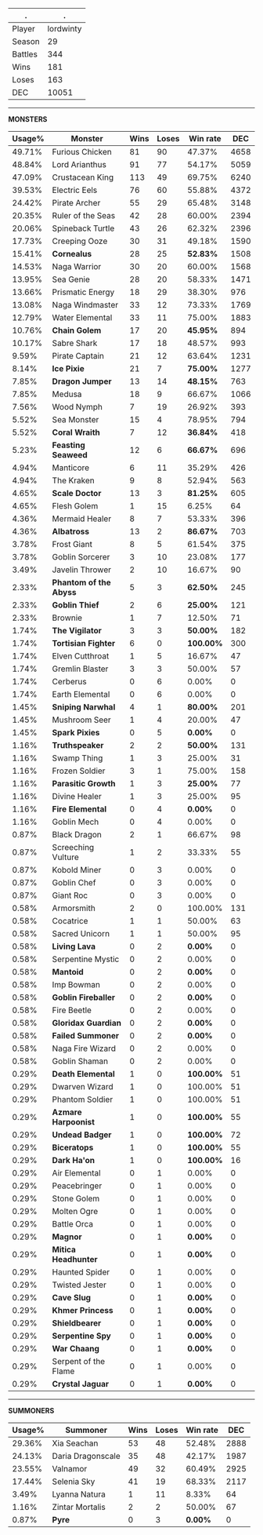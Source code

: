 .|.
|-|-
Player|lordwinty
Season|29
Battles|344
Wins|181
Loses|163
DEC|10051

---
**MONSTERS**

Usage%|Monster|Wins|Loses|Win rate|DEC|
-|-|-|-|-|-|
49.71%|Furious Chicken|81|90|47.37%|4658|
48.84%|Lord Arianthus|91|77|54.17%|5059|
47.09%|Crustacean King|113|49|69.75%|6240|
39.53%|Electric Eels|76|60|55.88%|4372|
24.42%|Pirate Archer|55|29|65.48%|3148|
20.35%|Ruler of the Seas|42|28|60.00%|2394|
20.06%|Spineback Turtle|43|26|62.32%|2396|
17.73%|Creeping Ooze|30|31|49.18%|1590|
15.41%|**Cornealus**|28|25|**52.83%**|1508|
14.53%|Naga Warrior|30|20|60.00%|1568|
13.95%|Sea Genie|28|20|58.33%|1471|
13.66%|Prismatic Energy|18|29|38.30%|976|
13.08%|Naga Windmaster|33|12|73.33%|1769|
12.79%|Water Elemental|33|11|75.00%|1883|
10.76%|**Chain Golem**|17|20|**45.95%**|894|
10.17%|Sabre Shark|17|18|48.57%|993|
9.59%|Pirate Captain|21|12|63.64%|1231|
8.14%|**Ice Pixie**|21|7|**75.00%**|1277|
7.85%|**Dragon Jumper**|13|14|**48.15%**|763|
7.85%|Medusa|18|9|66.67%|1066|
7.56%|Wood Nymph|7|19|26.92%|393|
5.52%|Sea Monster|15|4|78.95%|794|
5.52%|**Coral Wraith**|7|12|**36.84%**|418|
5.23%|**Feasting Seaweed**|12|6|**66.67%**|696|
4.94%|Manticore|6|11|35.29%|426|
4.94%|The Kraken|9|8|52.94%|563|
4.65%|**Scale Doctor**|13|3|**81.25%**|605|
4.65%|Flesh Golem|1|15|6.25%|64|
4.36%|Mermaid Healer|8|7|53.33%|396|
4.36%|**Albatross**|13|2|**86.67%**|703|
3.78%|Frost Giant|8|5|61.54%|375|
3.78%|Goblin Sorcerer|3|10|23.08%|177|
3.49%|Javelin Thrower|2|10|16.67%|90|
2.33%|**Phantom of the Abyss**|5|3|**62.50%**|245|
2.33%|**Goblin Thief**|2|6|**25.00%**|121|
2.33%|Brownie|1|7|12.50%|71|
1.74%|**The Vigilator**|3|3|**50.00%**|182|
1.74%|**Tortisian Fighter**|6|0|**100.00%**|300|
1.74%|Elven Cutthroat|1|5|16.67%|47|
1.74%|Gremlin Blaster|3|3|50.00%|57|
1.74%|Cerberus|0|6|0.00%|0|
1.74%|Earth Elemental|0|6|0.00%|0|
1.45%|**Sniping Narwhal**|4|1|**80.00%**|201|
1.45%|Mushroom Seer|1|4|20.00%|47|
1.45%|**Spark Pixies**|0|5|**0.00%**|0|
1.16%|**Truthspeaker**|2|2|**50.00%**|131|
1.16%|Swamp Thing|1|3|25.00%|31|
1.16%|Frozen Soldier|3|1|75.00%|158|
1.16%|**Parasitic Growth**|1|3|**25.00%**|77|
1.16%|Divine Healer|1|3|25.00%|95|
1.16%|**Fire Elemental**|0|4|**0.00%**|0|
1.16%|Goblin Mech|0|4|0.00%|0|
0.87%|Black Dragon|2|1|66.67%|98|
0.87%|Screeching Vulture|1|2|33.33%|55|
0.87%|Kobold Miner|0|3|0.00%|0|
0.87%|Goblin Chef|0|3|0.00%|0|
0.87%|Giant Roc|0|3|0.00%|0|
0.58%|Armorsmith|2|0|100.00%|131|
0.58%|Cocatrice|1|1|50.00%|63|
0.58%|Sacred Unicorn|1|1|50.00%|95|
0.58%|**Living Lava**|0|2|**0.00%**|0|
0.58%|Serpentine Mystic|0|2|0.00%|0|
0.58%|**Mantoid**|0|2|**0.00%**|0|
0.58%|Imp Bowman|0|2|0.00%|0|
0.58%|**Goblin Fireballer**|0|2|**0.00%**|0|
0.58%|Fire Beetle|0|2|0.00%|0|
0.58%|**Gloridax Guardian**|0|2|**0.00%**|0|
0.58%|**Failed Summoner**|0|2|**0.00%**|0|
0.58%|Naga Fire Wizard|0|2|0.00%|0|
0.58%|Goblin Shaman|0|2|0.00%|0|
0.29%|**Death Elemental**|1|0|**100.00%**|51|
0.29%|Dwarven Wizard|1|0|100.00%|51|
0.29%|Phantom Soldier|1|0|100.00%|51|
0.29%|**Azmare Harpoonist**|1|0|**100.00%**|55|
0.29%|**Undead Badger**|1|0|**100.00%**|72|
0.29%|**Biceratops**|1|0|**100.00%**|55|
0.29%|**Dark Ha'on**|1|0|**100.00%**|16|
0.29%|Air Elemental|0|1|0.00%|0|
0.29%|Peacebringer|0|1|0.00%|0|
0.29%|Stone Golem|0|1|0.00%|0|
0.29%|Molten Ogre|0|1|0.00%|0|
0.29%|Battle Orca|0|1|0.00%|0|
0.29%|**Magnor**|0|1|**0.00%**|0|
0.29%|**Mitica Headhunter**|0|1|**0.00%**|0|
0.29%|Haunted Spider|0|1|0.00%|0|
0.29%|Twisted Jester|0|1|0.00%|0|
0.29%|**Cave Slug**|0|1|**0.00%**|0|
0.29%|**Khmer Princess**|0|1|**0.00%**|0|
0.29%|**Shieldbearer**|0|1|**0.00%**|0|
0.29%|**Serpentine Spy**|0|1|**0.00%**|0|
0.29%|**War Chaang**|0|1|**0.00%**|0|
0.29%|Serpent of the Flame|0|1|0.00%|0|
0.29%|**Crystal Jaguar**|0|1|**0.00%**|0|

---
**SUMMONERS**

Usage%|Summoner|Wins|Loses|Win rate|DEC|
-|-|-|-|-|-|
29.36%|Xia Seachan|53|48|52.48%|2888|
24.13%|Daria Dragonscale|35|48|42.17%|1987|
23.55%|Valnamor|49|32|60.49%|2925|
17.44%|Selenia Sky|41|19|68.33%|2117|
3.49%|Lyanna Natura|1|11|8.33%|64|
1.16%|Zintar Mortalis|2|2|50.00%|67|
0.87%|**Pyre**|0|3|**0.00%**|0|
